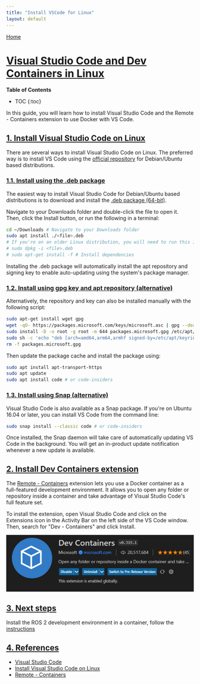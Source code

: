 ```yaml
---
title: "Install VSCode for Linux"
layout: default
---
```



[Home](../index.md)

# [Visual Studio Code and Dev Containers in Linux](#visual-studio-code-and-dev-containers-in-linux)

__Table of Contents__
* TOC
{:toc}

In this guide, you will learn how to install Visual Studio Code and the Remote - Containers extension to use Docker with VS Code.

## [1. Install Visual Studio Code on Linux](#1-install-visual-studio-code-on-linux)

There are several ways to install Visual Studio Code on Linux. The preferred way is to install VS Code using the [official repository](https://code.visualstudio.com/docs/setup/linux) for Debian/Ubuntu based distributions.

### [1.1. Install using the .deb package](#11-install-using-the-deb-package)

The easiest way to install Visual Studio Code for Debian/Ubuntu based distributions is to download and install the [.deb package (64-bit)](https://go.microsoft.com/fwlink/?LinkID=760868).

Navigate to your Downloads folder and double-click the file to open it. Then, click the Install button, or run the following in a terminal:

```bash
cd ~/Downloads # Navigate to your Downloads folder
sudo apt install ./<file>.deb
# If you're on an older Linux distribution, you will need to run this instead:
# sudo dpkg -i <file>.deb
# sudo apt-get install -f # Install dependencies
```

Installing the .deb package will automatically install the apt repository and signing key to enable auto-updating using the system's package manager.

### [1.2. Install using gpg key and apt repository (alternative)](#12-install-using-gpg-key-and-apt-repository-alternative)

Alternatively, the repository and key can also be installed manually with the following script:

``` bash
sudo apt-get install wget gpg
wget -qO- https://packages.microsoft.com/keys/microsoft.asc | gpg --dearmor > packages.microsoft.gpg
sudo install -D -o root -g root -m 644 packages.microsoft.gpg /etc/apt/keyrings/packages.microsoft.gpg
sudo sh -c 'echo "deb [arch=amd64,arm64,armhf signed-by=/etc/apt/keyrings/packages.microsoft.gpg] https://packages.microsoft.com/repos/code stable main" > /etc/apt/sources.list.d/vscode.list'
rm -f packages.microsoft.gpg
```

Then update the package cache and install the package using:

``` bash
sudo apt install apt-transport-https
sudo apt update
sudo apt install code # or code-insiders
```

### [1.3. Install using Snap (alternative)](#13-install-using-snap-alternative)

Visual Studio Code is also available as a Snap package. If you're on Ubuntu 16.04 or later, you can install VS Code from the command line:

``` bash
sudo snap install --classic code # or code-insiders
```

Once installed, the Snap daemon will take care of automatically updating VS Code in the background. You will get an in-product update notification whenever a new update is available.

## [2. Install Dev Containers extension](#2-install-dev-containers-extension)

The [Remote - Containers](https://marketplace.visualstudio.com/items?itemName=ms-vscode-remote.remote-containers) extension lets you use a Docker container as a full-featured development environment. It allows you to open any folder or repository inside a container and take advantage of Visual Studio Code's full feature set.

To install the extension, open Visual Studio Code and click on the Extensions icon in the Activity Bar on the left side of the VS Code window. Then, search for "Dev - Containers" and click Install.

![Dev Containers](./images/dev_containers.png)

## [3. Next steps](#3-next-steps)

Install the ROS 2 development environment in a container, follow the [instructions](./ros2_dev_container.md)

## [4. References](#4-references)

- [Visual Studio Code](https://code.visualstudio.com/)
- [Install Visual Studio Code on Linux](https://code.visualstudio.com/docs/setup/linux)
- [Remote - Containers](https://marketplace.visualstudio.com/items?itemName=ms-vscode-remote.remote-containers)
